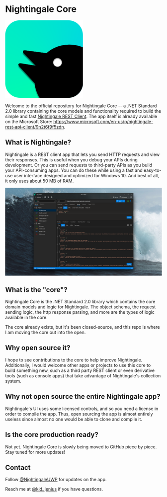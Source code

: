 # Nightingale Core

![](images/logo.png)

Welcome to the official repository for Nightingale Core -- a .NET Standard 2.0 library containing the core models and functionality required to build the simple and fast [Nightingale REST Client](https://github.com/jenius-apps/nightingale-rest-api-client). The app itself is already available on the Microsoft Store: https://www.microsoft.com/en-us/p/nightingale-rest-api-client/9n2t6f9f5zdn.

## What is Nightingale?

Nightingale is a REST client app that lets you send HTTP requests and view their responses. This is useful when you debug your APIs during development. Or you can send requests to third-party APIs as you build your API-consuming apps. You can do these while using a fast and easy-to-use user interface designed and optimized for Windows 10. And best of all, it only uses about 50 MB of RAM.

![](images/screenshot.png)

## What is the "core"?

Nightingale Core is the .NET Standard 2.0 library which contains the core domain models and logic for Nightingale. The object schema, the request sending logic, the http response parsing, and more are the types of logic available in the core. 

The core already exists, but it's been closed-source, and this repo is where I am moving the core out into the open.

## Why open source it?

I hope to see contributions to the core to help improve Nightingale. Additionally, I would welcome other apps or projects to use this core to build something new, such as a third party REST client or even derivative tools (such as console apps) that take advantage of Nightingale's collection system. 

## Why not open source the entire Nightingale app?

Nightingale's UI uses some licensed controls, and so you need a license in order to compile the app. Thus, open sourcing the app is almost entirely useless since almost no one would be able to clone and compile it.

## Is the core production ready?

Not yet. Nightingale Core is slowly being moved to GitHub piece by piece. Stay tuned for more updates!

## Contact

Follow [@NightingaleUWP](https://twitter.com/NightingaleUWP) for updates on the app.

Reach me at [@kid_jenius](https://twitter.com/kid_jenius) if you have questions.